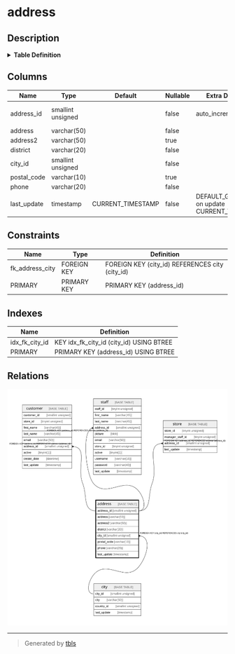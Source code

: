 # address

## Description

<details>
<summary><strong>Table Definition</strong></summary>

```sql
CREATE TABLE `address` (
  `address_id` smallint unsigned NOT NULL AUTO_INCREMENT,
  `address` varchar(50) NOT NULL,
  `address2` varchar(50) DEFAULT NULL,
  `district` varchar(20) NOT NULL,
  `city_id` smallint unsigned NOT NULL,
  `postal_code` varchar(10) DEFAULT NULL,
  `phone` varchar(20) NOT NULL,
  `last_update` timestamp NOT NULL DEFAULT CURRENT_TIMESTAMP ON UPDATE CURRENT_TIMESTAMP,
  PRIMARY KEY (`address_id`),
  KEY `idx_fk_city_id` (`city_id`),
  CONSTRAINT `fk_address_city` FOREIGN KEY (`city_id`) REFERENCES `city` (`city_id`) ON DELETE RESTRICT ON UPDATE CASCADE
) ENGINE=InnoDB AUTO_INCREMENT=[Redacted by tbls] DEFAULT CHARSET=utf8mb4 COLLATE=utf8mb4_0900_ai_ci
```

</details>

## Columns

| Name | Type | Default | Nullable | Extra Definition | Children | Parents | Comment |
| ---- | ---- | ------- | -------- | ---------------- | -------- | ------- | ------- |
| address_id | smallint unsigned |  | false | auto_increment | [customer](customer.md) [staff](staff.md) [store](store.md) |  |  |
| address | varchar(50) |  | false |  |  |  |  |
| address2 | varchar(50) |  | true |  |  |  |  |
| district | varchar(20) |  | false |  |  |  |  |
| city_id | smallint unsigned |  | false |  |  | [city](city.md) |  |
| postal_code | varchar(10) |  | true |  |  |  |  |
| phone | varchar(20) |  | false |  |  |  |  |
| last_update | timestamp | CURRENT_TIMESTAMP | false | DEFAULT_GENERATED on update CURRENT_TIMESTAMP |  |  |  |

## Constraints

| Name | Type | Definition |
| ---- | ---- | ---------- |
| fk_address_city | FOREIGN KEY | FOREIGN KEY (city_id) REFERENCES city (city_id) |
| PRIMARY | PRIMARY KEY | PRIMARY KEY (address_id) |

## Indexes

| Name | Definition |
| ---- | ---------- |
| idx_fk_city_id | KEY idx_fk_city_id (city_id) USING BTREE |
| PRIMARY | PRIMARY KEY (address_id) USING BTREE |

## Relations

![er](address.svg)

---

> Generated by [tbls](https://github.com/k1LoW/tbls)

